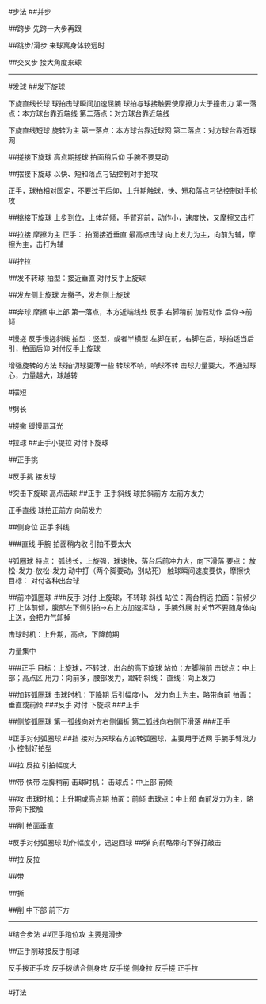 #步法
##并步

##跨步
先跨一大步再跟

##跳步/滑步
来球离身体较远时

##交叉步
接大角度来球

---
#发球
##发下旋球

下旋直线长球
球拍击球瞬间加速屈腕
球拍与球接触要使摩擦力大于撞击力
第一落点：本方球台靠近端线
第二落点：对方球台靠近端线


下旋直线短球
旋转为主
第一落点：本方球台靠近球网
第二落点：对方球台靠近球网

##搓接下旋球
高点期搓球
拍面稍后仰
手腕不要晃动

##摆接下旋球
以快、短和落点刁钻控制对手抢攻

正手，球拍相对固定，不要过于后仰，上升期触球，快、短和落点刁钻控制对手抢攻

##挑接下旋球
上步到位，上体前倾，手臂迎前，动作小，速度快，又摩擦又击打

##拉接
摩擦为主
正手：
拍面接近垂直
最高点击球
向上发力为主，向前为辅，摩擦为主，击打为辅

##拧拉


##发不转球
拍型：接近垂直
对付反手上旋球

##发左侧上旋球
左撇子，发右侧上旋球


##奔球
摩擦 中上部
第一落点，本方近端线处
反手
右脚稍前
加假动作 后仰->前倾



#慢搓
反手慢搓斜线
拍型：竖型，或者半横型
左脚在前，右脚在后，球拍适当后引，拍面后仰
对付反手上旋球


增强旋转的方法
球拍切球要薄一些
转球不响，响球不转
击球力量要大，不通过球心，力量越大，球越转


#摆短


#劈长

#搓撇
缓慢扇耳光

#拉球
##正手小提拉
对付下旋球

##正手挑

#反手挑
接发球


#突击下旋球
高点击球
##正手
正手斜线
球拍斜前方
左前方发力

正手直线
球拍正前方
向前发力

##侧身位 正手
斜线

###直线
手腕 拍面稍内收
引拍不要太大



#弧圈球
特点：
弧线长，上旋强，球速快，落台后前冲力大，向下滑落
要点：
放松-发力-放松-发力
动中打（两个脚要动，别站死）
触球瞬间速度要快，摩擦快
目标：
对付各种出台球



##前冲弧圈球
###反手 
对付 上旋球，不转球
斜线
站位：离台稍远
拍面：前倾少打
上体前倾，腹部左下侧引拍->右上方加速挥动 ，手腕外展
肘关节不要随身体向上送，会把力气卸掉

击球时机：上升期，高点，下降前期

力量集中

###正手
目标：上旋球，不转球，出台的高下旋球
站位：左脚稍前
击球点：中上部；高点区
用力：向前多，腰部发力，蹬转
斜线：
直线：向上发力

##加转弧圈球
击球时机：下降期
后引幅度小，
发力向上为主，略带向前
拍面：垂直或前倾
###反手
对付 下旋球
###正手


##侧旋弧圈球
第一弧线向对方右侧偏折
第二弧线向右侧下滑落
###正手



#正手对付弧圈球
##挡
接对方来球右方加转弧圈球，主要用于近网
手腕手臂发力小
控制好拍型

##拉 反拉
引拍幅度大

##带 快带
左脚稍前
击球时机：
击球点：中上部
前倾

##攻
击球时机：上升期或高点期
拍面：前倾
击球点：中上部
向前发力为主，略带向下接触

##削
拍面垂直



#反手对付弧圈球
动作幅度小，迅速回球
##弹
向前略带向下弹打敲击

##拉 反拉


##带

##撕

##削
中下部
前下方






---
#结合步法
##正手跑位攻
主要是滑步

##正手削球接反手削球


反手拨正手攻
反手拨结合侧身攻
反手搓 侧身拉
反手搓 正手拉




---
#打法















